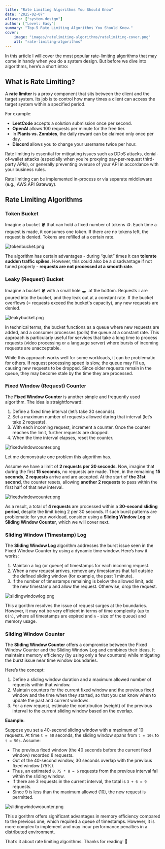 ```yaml
---
title: "Rate Limiting Algorithms You Should Know"
date: "2025-02-07"
aliases: ["system-design"]
author: ["Level: Easy"]
summary: "Top-5 Rate Limiting Algorithms You Should Know."
cover:
    image: "images/ratelimiting-algorithms/ratelimiting-cover.png"
    alt: "rate-limiting-algorithms"
---
```


In this article I will cover the most popular rate-limiting algorithms that may come in handy when you do a system design. But before we dive into algorithms, here’s a short intro:

## What is Rate Limiting?

A **rate limiter** is a proxy component that sits between the client and the target system. Its job is to control how many times a client can access the target system within a specified period.

For example:

- **LeetCode** accepts a solution submission once per second.
- **OpenAI** allows 100 requests per minute for the free tier.
- In **Plants vs. Zombies**, the daily reward can be claimed only once per day.
- **Discord** allows you to change your username twice per hour.

Rate limiting is essential for mitigating issues such as DDoS attacks, denial-of-wallet attacks (especially when you’re proxying pay-per-request third-party APIs), or generally preventing overuse of your API in accordance with your business rules.

Rate limiting can be implemented in-process or via separate middleware (e.g., AWS API Gateway).

## Rate Limiting Algorithms

### Token Bucket

Imagine a bucket 🪣 that can hold a fixed number of tokens 🪙. Each time a request is made, it consumes one token. If there are no tokens left, the request is denied. Tokens are refilled at a certain rate.

![tokenbucket.png](images/ratelimiting-algorithms/token-bucket.png)

The algorithm has certain advantages - during “quiet” times it can **tolerate sudden traffic spikes.** However, this could also be a disadvantage if not tuned properly - **requests are not processed at a smooth rate**. 

### Leaky (Request) Bucket

Imagine a bucket 🪣 with a small hole 🕳️  at the bottom. Requests 💧 are poured into the bucket, and they leak out at a constant rate. If the bucket overflows (= requests exceed the bucket's capacity), any new requests are denied.

![leakybucket.png](images/ratelimiting-algorithms/leaky-bucket.png)

In technical terms, the bucket functions as a queue where new requests are added, and a consumer processes (polls) the queue at a constant rate. This approach is particularly useful for services that take a long time to process requests (video processing or a language server) where bursts of incoming requests are unacceptable.

While this approach works well for some workloads, it can be problematic for others. If request processing speed is slow, the queue may fill up, causing new requests to be dropped. Since older requests remain in the queue, they may become stale by the time they are processed.

### Fixed Window (Request) Counter

The **Fixed Window Counter** is another simple and frequently used algorithm. The idea is straightforward:

1. Define a fixed time interval (let’s take 30 seconds).
2. Set a maximum number of requests allowed during that interval (let’s take 2 requests).
3. With each incoming request, increment a counter. Once the counter reaches the limit, further requests are dropped.
4. When the time interval elapses, reset the counter.

![fixedwindowcounter.png](images/ratelimiting-algorithms/fixed-window-counter.png)

Let me demonstrate one problem this algorithm has.

Assume we have a limit of **2 requests per 30 seconds**. Now, imagine that during the first **15 seconds**, no requests are made. Then, in the remaining **15 seconds**, **2 requests** arrive and are accepted. At the start of **the 31st second**, the counter resets, allowing **another 2 requests** to pass within the first half of that new interval.

![fixedwindowcounter.png](images/ratelimiting-algorithms/fixed-window-counter-2.png)

As a result, a total of **4 requests** are processed within a **30-second sliding period**, despite the limit being 2 per 30 seconds. If such burst patterns are problematic for your workload, consider using a **Sliding Window Log** or **Sliding Window Counter**, which we will cover next.

### Sliding Window (Timestamp) Log

The **Sliding Window Log** algorithm addresses the burst issue seen in the Fixed Window Counter by using a dynamic time window. Here’s how it works:

1. Maintain a log (or queue) of timestamps for each incoming request.
2. When a new request arrives, remove any timestamps that fall outside the defined sliding window (for example, the past 1 minute).
3. If the number of timestamps remaining is below the allowed limit, add the new timestamp and allow the request. Otherwise, drop the request.

![slidingwindowlog.png](images/ratelimiting-algorithms/sliding-window-log.png)

This algorithm resolves the issue of request surges at the boundaries. However, it may not be very efficient in terms of time complexity (up to `O(n)`, where all timestamps are expired and `n` - size of the queue) and memory usage.

### Sliding Window Counter

The **Sliding Window Counter** offers a compromise between the Fixed Window Counter and the Sliding Window Log and combines their ideas. It maintains memory efficiency (by using only a few counters) while mitigating the burst issue near time window boundaries.

Here’s the concept:

1. Define a sliding window duration and a maximum allowed number of requests within that window.
2. Maintain counters for the current fixed window and the previous fixed window and the time when they started, so that you can know when to update the past and current windows.
3. For a new request, estimate the contribution (weight) of the previous interval to the current sliding window based on the overlap.

**Example:**

Suppose you set a 40-second sliding window with a maximum of 10 requests. At time `t = 50` seconds, the sliding window spans from `t = 10s` to `t = 50s`. Assume:

- The previous fixed window (the 40 seconds before the current fixed window) recorded 8 requests.
- Out of the 40-second window, 30 seconds overlap with the previous fixed window (75%).
- Thus, an estimated `0.75 * 8 = 6` requests from the previous interval fall within the sliding window.
- If there are 3 requests in the current interval, the total is `3 + 6 = 9` requests.
- Since 9 is less than the maximum allowed (10), the new request is permitted.

![slidingwindowcounter.png](images/ratelimiting-algorithms/sliding-window-counter.png)

This algorithm offers significant advantages in memory efficiency compared to the previous one, which required a queue of timestamps. However, it is more complex to implement and may incur performance penalties in a distributed environment.

That’s it about rate limiting algorithms. Thanks for reading! 👋